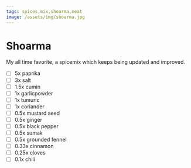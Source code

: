 ```yaml
---
tags: spices,mix,shoarma,meat
image: /assets/img/shoarma.jpg
---
```


# Shoarma

My all time favorite, a spicemix which keeps being updated and improved.

- [ ] 5x    paprika
- [ ] 3x    salt
- [ ] 1.5x  cumin
- [ ] 1x    garlicpowder
- [ ] 1x    tumuric
- [ ] 1x    coriander
- [ ] 0.5x  mustard seed
- [ ] 0.5x  ginger
- [ ] 0.5x  black pepper
- [ ] 0.5x  sumak
- [ ] 0.5x  grounded fennel
- [ ] 0.33x cinnamon
- [ ] 0.25x cloves
- [ ] 0.1x  chili